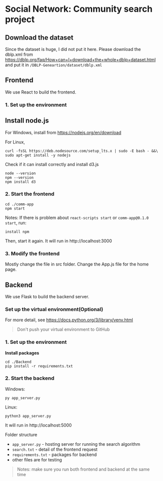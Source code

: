 # Social Network: Community search project
## Download the dataset
Since the dataset is huge, I did not put it here. Please download the dblp.xml from https://dblp.org/faq/How+can+I+download+the+whole+dblp+dataset.html and put it in `/DBLP-Geneartion/dataset/dblp.xml`
## Frontend
We use React to build the frontend.
### 1. Set up the environment
**Install node.js**
---
For Windows, install from https://nodejs.org/en/download

For Linux, 
```
curl -fsSL https://deb.nodesource.com/setup_lts.x | sudo -E bash - &&\
sudo apt-get install -y nodejs
```
Check if it can install correctly and install d3.js
```
node --version
npm --version
npm install d3
```
### 2. Start the frontend
```
cd ./comm-app
npm start
```
Notes: If there is problem about `react-scripts start` or `comm-app@0.1.0 start`, run:
```
install npm
```
Then, start it again. It will run in http://localhost:3000
### 3. Modify the frontend
Mostly change the file in src folder. Change the App.js file for the home page.

## Backend
We use Flask to build the backend server.
### Set up the virtual environment(Optional)
For more detail, see https://docs.python.org/3/library/venv.html
> Don't push your virtual environment to GitHub
### 1. Set up the environment
**Install packages**
```
cd ./Backend
pip install -r requirements.txt
```
### 2. Start the backend
Windows:
```
py app_server.py
```
Linux:
```
python3 app_server.py
```
It will run in http://localhost:5000

Folder structure
- `app_server.py` - hosting server for running the search algorithm
- `search.txt` - detail of the frontend request
- `requirements.txt` - packages for backend
- other files are for testing

> Notes: make sure you run both frontend and backend at the same time

